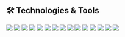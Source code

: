 ## 🛠️ Technologies & Tools
![](https://img.shields.io/badge/Code-React-informational?style=flat&color=informational&logo=react)
![](https://img.shields.io/badge/Code-Python-informational?style=flat&color=informational&logo=python)
![](https://img.shields.io/badge/Code-NextJS-informational?style=flat&color=informational&logo=next.js)
![](https://img.shields.io/badge/Code-Tailwind-informational?style=flat&color=informational&logo=tailwindcss)
![](https://img.shields.io/badge/Code-C++-informational?style=flat&color=informational&logo=cpp)
![](https://img.shields.io/badge/Code-TypeScript-informational?style=flat&color=informational&logo=typescript)
![](https://img.shields.io/badge/Database-MongoDB-informational?style=flat&color=informational&logo=mongoDB)
![](https://img.shields.io/badge/Database-SQL-informational?style=flat&color=informational&logo=mysql)
![](https://img.shields.io/badge/Code-Express-informational?style=flat&color=informational&logo=express)
![](https://img.shields.io/badge/Tool-Docker-informational?style=flat&color=warning&logo=docker)
![](https://img.shields.io/badge/Code-ReactNative-informational?style=flat&color=informational&logo=react)
![](https://img.shields.io/badge/Data_Store_Message_Broker-Redis-informational?style=flat&color=warning&logo=redis)
![](https://img.shields.io/badge/State_Management-Redux-informational?style=flat&color=warning&logo=redux)
![](https://img.shields.io/badge/Framework-Django-informational?style=flat&color=informational&logo=django)
![](https://img.shields.io/badge/Framework-Flask-informational?style=flat&color=informational&logo=flask)











